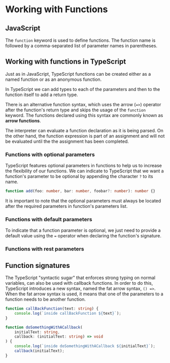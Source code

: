 # Working with Functions

## JavaScript

The `function` keyword is used to define functions.
The function name is followed by a comma-separated list of parameter names in parentheses.

## Working with functions in TypeScript

Just as in JavaScript, TypeScript functions can be created either as a named function or as an anonymous function.

In TypeScript we can add types to each of the parameters and then to the function itself to add a return type.

There is an alternative function syntax, which uses the arrow (`=>`) operator after the function's return type and skips the usage of the `function` keyword.
The functions declared using this syntax are commonly known as **arrow functions**.

The interpreter can evaluate a function declaration as it is being parsed.
On the other hand, the function expression is part of an assignment and will not be evaluated until the the assignment has been completed.

### Functions with optional parameters

TypeScript features optional parameters in functions to help us to increase the flexibility of our functions.
We can indicate to TypeScript that we want a function's parameter to be optional by appending the character `?` to its
name.

```typescript
function add(foo: number, bar: number, foobar?: number): number {}
```

It is important to note that the optional parameters must always be located after the required parameters in function's parameters list.

### Functions with default parameters

To indicate that a function parameter is optional, we just need to provide a default value using the `=` operator when declaring the function's signature.

### Functions with rest parameters

## Function signatures

The TypeScript "syntactic sugar" that enforces strong typing on normal variables, can also be used with callback functions.
In order to do this, TypeScript introduces a new syntax, named the fat arrow syntax, `() =>`.
When the fat arrow syntax is used, it means that one of the parameters to a function needs to be another function.
```typescript
function callBackFunction(text: string) {
    console.log(`inside callBackFunction ${text}`);
}

function doSomethingWithACallback(
    initialText: string,
    callback: (initialText: string) => void
) {
    console.log(`inside doSomethingWithACallback ${initialText}`);
    callback(initialText);
}
```
